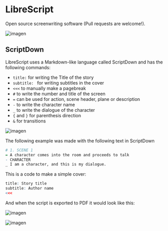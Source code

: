 # LibreScript
Open source screenwriting software (Pull requests are welcome!).

![imagen](https://github.com/Kuvrot/LibreScript/assets/23508114/128d9342-d9f1-48ad-8025-28f96a4788e7)

## ScriptDown
LibreScript uses a Markdown-like language called ScriptDown and has the following commands:
- `title:` for writing the Title of the story
- `subtitle: ` for writing subtitles in the cover
- `<<<` to manually make a pagebreak
- `#` to write the number and title of the screen
- `=` can be used for action, scene header, plane or description
- `-` to write the character name
- `_` to write the dialogue of the character
- `{` and `}` for parenthesis direction
- `&` for transitions

![imagen](https://github.com/Kuvrot/LibreScript/assets/23508114/d25b7fd3-25dd-44b0-97b3-bd69c14b0bf3)

The following example was made with the following text in ScriptDown
```r
# 1. SCENE 1
= A character comes into the room and proceeds to talk
- CHARACTER
_ I am a character, and this is my dialogue.
```

This is a code to make a simple cover:
```r
title: Story title
subtitle: Author name
<<<		
```

And when the script is exported to PDF it would look like this:

![imagen](https://github.com/Kuvrot/LibreScript/assets/23508114/028ee66f-c0ed-4c57-bea7-26d5fa8b700c)

![imagen](https://github.com/Kuvrot/LibreScript/assets/23508114/90d6fd75-84f6-4db5-be23-98280bcbc7ba)



